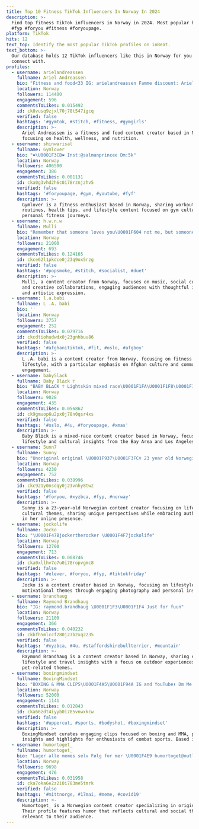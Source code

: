 ```yaml
---
title: Top 10 Fitness TikTok Influencers In Norway In 2024
description: >-
  Find top fitness TikTok influencers in Norway in 2024. Most popular hashtags:
  #fyp #foryou #fitness #foryoupage.
platform: TikTok
hits: 12
text_top: Identify the most popular TikTok profiles on inBeat.
text_bottom: >-
  Our database holds 12 TikTok influencers like this in Norway for you to
  connect with.
profiles:
  - username: arielandreassen
    fullname: Ariel Andreassen
    bio: "Fitness and food<33 IG: arielandreassen Famme discount: Arielandreassen-20 \U0001F49B"
    location: Norway
    followers: 114400
    engagement: 596
    commentsToLikes: 0.015492
    id: ck8vusq9zjxl70j78t547igcq
    verified: false
    hashtags: '#gymtok, #stitch, #fitness, #gymgirls'
    description: >-
      Ariel Andreassen is a fitness and food content creator based in Norway,
      focusing on health, wellness, and nutrition.
  - username: shinwarisal
    fullname: Gymlover
    bio: "❤️\U0001F3CB️❤️ Inst:@salmanprincee Dm:5k"
    location: Norway
    followers: 406500
    engagement: 386
    commentsToLikes: 0.001131
    id: cka0g3vhd2h6c0i78rznjzhv5
    verified: false
    hashtags: '#foryoupage, #gym, #youtube, #fyf'
    description: >-
      Gymlover is a fitness enthusiast based in Norway, sharing workout
      routines, health tips, and lifestyle content focused on gym culture and
      personal fitness journeys.
  - username: h.w.n.w
    fullname: Mulli
    bio: "Remember that someone loves you\U0001F604 not me, but someone❤ \U0001F47BMavenxi"
    location: Norway
    followers: 21000
    engagement: 693
    commentsToLikes: 0.124165
    id: ckce62l1pkdce0j23q9ox5rzg
    verified: false
    hashtags: '#popsmoke, #stitch, #socialist, #duet'
    description: >-
      Mulli, a content creator from Norway, focuses on music, social commentary,
      and creative collaborations, engaging audiences with thoughtful insights
      and artistic expression.
  - username: l.a.babi
    fullname: L .A. babi
    bio: ''
    location: Norway
    followers: 3757
    engagement: 252
    commentsToLikes: 0.079716
    id: ckcdtiohudwdx0j23gnhbuu86
    verified: false
    hashtags: '#afghanitiktok, #fit, #oslo, #afgboy'
    description: >-
      L .A. babi is a content creator from Norway, focusing on fitness and
      lifestyle, with a particular emphasis on Afghan culture and community
      engagement.
  - username: baby5lack
    fullname: Baby Bl∆ck ☥
    bio: "BABY BL∆CK ☥ Lightskin mixed race\U0001F1FA\U0001F1F8\U0001F1F8\U0001F1F1 20 something♐️ ⛩ \U0001F30DBay Area/LA\U0001F4CDNorway"
    location: Norway
    followers: 9028
    engagement: 435
    commentsToLikes: 0.056862
    id: ck9gmuop6u2px0j78n0qsr4xs
    verified: false
    hashtags: '#oslo, #4u, #foryoupage, #xmas'
    description: >-
      Baby Bl∆ck is a mixed-race content creator based in Norway, focusing on
      lifestyle and cultural insights from the Bay Area and Los Angeles.
  - username: 5unn7
    fullname: Sunny
    bio: "Unoriginal original \U0001F937\U0001F3FC‍♀️ 23 year old Norwegian \U0001F1F3\U0001F1F4\U0001F339\U0001F3F3️‍\U0001F308"
    location: Norway
    followers: 4230
    engagement: 752
    commentsToLikes: 0.038996
    id: ckc921y0nsdqy0j23vnhy8twz
    verified: false
    hashtags: '#foryou, #xyzbca, #fyp, #norway'
    description: >-
      Sunny is a 23-year-old Norwegian content creator focusing on lifestyle and
      cultural themes, sharing unique perspectives while embracing authenticity
      in her online presence.
  - username: jockolife
    fullname: Jocko
    bio: "\U0001F47Bjockertherocker \U0001F4F7jockolife"
    location: Norway
    followers: 12700
    engagement: 713
    commentsToLikes: 0.008746
    id: cka0xllhv7o7u0i78ropvgmc8
    verified: false
    hashtags: '#elever, #foryou, #fyp, #tiktokfriday'
    description: >-
      Jocko is a content creator based in Norway, focusing on lifestyle and
      motivational themes through engaging photography and personal insights.
  - username: brandhaug
    fullname: Raymond Brandhaug
    bio: "IG: raymond.brandhaug \U0001F1F3\U0001F1F4 Just for fuun"
    location: Norway
    followers: 21100
    engagement: 366
    commentsToLikes: 0.040232
    id: ckbfh5mlccf280j23b2xq2235
    verified: false
    hashtags: '#xyzbca, #4u, #staffordshirebullterrier, #mountain'
    description: >-
      Raymond Brandhaug is a content creator based in Norway, sharing engaging
      lifestyle and travel insights with a focus on outdoor experiences and
      pet-related themes.
  - username: boxingmindset
    fullname: BoxingMindset
    bio: "BOXING & MMA CLIPS\U0001F4A5\U0001F94A IG and YouTube⬆️ Dm Me ON IG for Credit/Advertisement\U0001F4E9"
    location: Norway
    followers: 52000
    engagement: 1141
    commentsToLikes: 0.012843
    id: cka66zdt4iyyb0i785vnwxkcw
    verified: false
    hashtags: '#uppercut, #sports, #bodyshot, #boxingmindset'
    description: >-
      BoxingMindset curates engaging clips focused on boxing and MMA, providing
      insights and highlights for enthusiasts of combat sports. Based in Norway.
  - username: humortoget_
    fullname: humortoget_
    bio: "Lager alle memes selv Følg for mer \U0001F4E9 humortoget@outlook.com"
    location: Norway
    followers: 9698
    engagement: 476
    commentsToLikes: 0.031958
    id: cka7oka6e2z2i0i783me5tmrk
    verified: false
    hashtags: '#mittnorge, #17mai, #meme, #covid19'
    description: >-
      Humortoget_ is a Norwegian content creator specializing in original memes.
      Their profile features humor that reflects cultural and social themes
      relevant to their audience.
---
```


